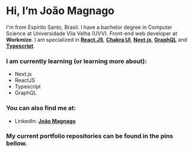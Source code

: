 # Hi, I’m João Magnago
I'm from Espírito Santo, Brasil. I have a bachelor degree in Computer Science at Universidade Vila Velha (UVV). Front-end web developer at **Workmize**. I am specialized in **[React.JS](https://reactjs.org/)**, **[Chakra UI](https://chakra-ui.com/)**, **[Next.js](https://nextjs.org/)**, **[GraphQL](https://graphql.org/)** and **[Typescript](https://www.typescriptlang.org/)**.

### I am currently learning (or learning more about):
* Next.js
* ReactJS
* Typescript
* GraphQL

### You can also find me at:
* LinkedIn: **[João Magnago](https://www.linkedin.com/in/joaomagnago)**

### My current portfolio repositories can be found in the pins bellow.
